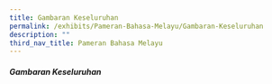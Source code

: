 ```yaml
---
title: Gambaran Keseluruhan
permalink: /exhibits/Pameran-Bahasa-Melayu/Gambaran-Keseluruhan
description: ""
third_nav_title: Pameran Bahasa Melayu
---
```


<h5><strong> Gambaran Keseluruhan </strong>
</h5>